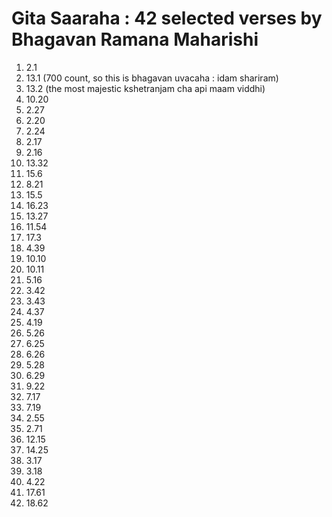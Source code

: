 # Gita Saaraha : 42 selected verses by Bhagavan Ramana Maharishi

1. 2.1
2.  13.1 (700 count, so this is bhagavan uvacaha : idam shariram)
3. 13.2 (the most majestic kshetranjam cha api maam viddhi)
4. 10.20
5. 2.27
6. 2.20
7. 2.24
8. 2.17
9. 2.16
10. 13.32
11. 15.6
12. 8.21
13. 15.5
14. 16.23
15. 13.27
16. 11.54
17. 17.3
18. 4.39
19. 10.10
20. 10.11
21. 5.16
22. 3.42
23. 3.43
24. 4.37
25. 4.19
26. 5.26
27. 6.25
28. 6.26
29. 5.28
30. 6.29
31. 9.22
32. 7.17
33. 7.19
34. 2.55
35. 2.71
36. 12.15
37. 14.25
38. 3.17
39. 3.18
40. 4.22
41. 17.61
42. 18.62

